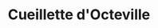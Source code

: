 ---
title: "Cueillette d'Octeville"
url: /octeville-sur-mer/cueillette-docteville/
shop: Hofladen
---